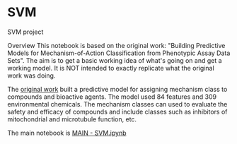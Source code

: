 # SVM
SVM project

Overview
This notebook is based on the original work: "Building Predictive Models for Mechanism-of-Action Classification from Phenotypic Assay Data Sets". The aim is to get a basic working idea of what's going on and get a working model. It is NOT intended to exactly replicate what the original work was doing.

The [original work](http://journals.sagepub.com/doi/abs/10.1177/1087057113505324) built a predictive model for assigning mechanism class to compounds and bioactive agents. The model used 84 features and 309 environmental chemicals. The mechanism classes can used to evaluate the safety and efficacy of compounds and include classes such as inhibitors of mitochondrial and microtubule function, etc.

The main notebook is [MAIN - SVM.ipynb](Notebooks/MAIN%20-%20SVM.ipynb)